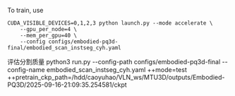 To train, use
```
CUDA_VISIBLE_DEVICES=0,1,2,3 python launch.py --mode accelerate \
    --gpu_per_node=4 \
    --mem_per_gpu=40 \
    --config configs/embodied-pq3d-final/embodied_scan_instseg_cyh.yaml
```

评估分割质量
python3 run.py --config-path configs/embodied-pq3d-final --config-name embodied_scan_instseg_cyh.yaml ++mode=test ++pretrain_ckp_path=/hdd/caoyuhao/VLN_ws/MTU3D/outputs/Embodied-PQ3D/2025-09-16-21:09:35.254581/ckpt
